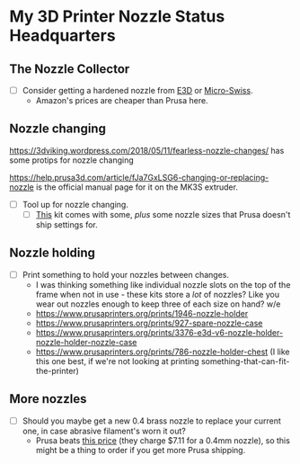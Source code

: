 # My 3D Printer Nozzle Status Headquarters

## The Nozzle Collector

- [ ] Consider getting a hardened nozzle from [E3D][] or [Micro-Swiss][].
  - Amazon's prices are cheaper than Prusa here.

[E3D]: https://www.amazon.com/Genuine-E3D-Hardened-Nozzle-V6-NOZZLE-HS-175-400/
[Micro-Swiss]: https://www.amazon.com/Micro-Plated-Hardend-Nozzle-RepRap/dp/B07CGCBPLN/

## Nozzle changing

https://3dviking.wordpress.com/2018/05/11/fearless-nozzle-changes/ has some protips for nozzle changing

https://help.prusa3d.com/article/fJa7GxLSG6-changing-or-replacing-nozzle is the official manual page for it on the MK3S extruder.

- [ ] Tool up for nozzle changing.
  - [ ] [This][nozkit] kit comes with some, *plus* some nozzle sizes that Prusa doesn't ship settings for.

[nozkit]: https://www.amazon.com/Printer-Nozzles-Replacement-Spanner-Installation/dp/B0796C4S5P/

## Nozzle holding

- [ ] Print something to hold your nozzles between changes.
  - I was thinking something like individual nozzle slots on the top of the frame when not in use - these kits store a *lot* of nozzles? Like you wear out nozzles enough to keep three of each size on hand? w/e
  - https://www.prusaprinters.org/prints/1946-nozzle-holder
  - https://www.prusaprinters.org/prints/927-spare-nozzle-case
  - https://www.prusaprinters.org/prints/3376-e3d-v6-nozzle-holder-nozzle-holder-nozzle-case
  - https://www.prusaprinters.org/prints/786-nozzle-holder-chest (I like this one best, if we're not looking at printing something-that-can-fit-the-printer)

## More nozzles

- [ ] Should you maybe get a new 0.4 brass nozzle to replace your current one, in case abrasive filament's worn it out?
  - Prusa beats [this price][Amazonozzle] (they charge $7.11 for a 0.4mm nozzle), so this might be a thing to order if you get more Prusa shipping.

[Amazonozzle]: https://www.amazon.com/Genuine-E3D-Extra-Nozzle-V6-NOZZLE-175-400/dp/B00NAK9TWM/
